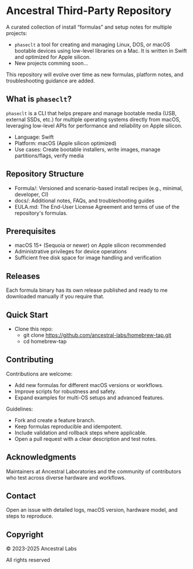 # Ancestral Third-Party Repository

A curated collection of install “formulas” and setup notes for multiple projects:
- `phaseclt` a tool for creating and managing Linux, DOS, or macOS bootable devices using low-level libraries on a Mac. It is written in Swift and optimized for Apple silicon.
- New projects comming soon...

This repository will evolve over time as new formulas, platform notes, and troubleshooting guidance are added.

## What is `phaseclt`?

`phaseclt` is a CLI that helps prepare and manage bootable media (USB, external SSDs, etc.) for multiple operating systems directly from macOS, leveraging low-level APIs for performance and reliability on Apple silicon.

- Language: Swift
- Platform: macOS (Apple silicon optimized)
- Use cases: Create bootable installers, write images, manage partitions/flags, verify media


## Repository Structure

- Formula/: Versioned and scenario-based install recipes (e.g., minimal, developer, CI)
- docs/: Additional notes, FAQs, and troubleshooting guides
- EULA.md: The End-User License Agreement and terms of use of the repository's formulas. 


## Prerequisites

- macOS 15+ (Sequoia or newer) on Apple silicon recommended
- Administrative privileges for device operations
- Sufficient free disk space for image handling and verification

## Releases

Each formula binary has its own release published and ready to me downloaded manually if you require that.

## Quick Start

- Clone this repo:
  - git clone https://github.com/ancestral-labs/homebrew-tap.git
  - cd homebrew-tap

## Contributing

Contributions are welcome:

- Add new formulas for different macOS versions or workflows.
- Improve scripts for robustness and safety.
- Expand examples for multi-OS setups and advanced features.

Guidelines:

- Fork and create a feature branch.
- Keep formulas reproducible and idempotent.
- Include validation and rollback steps where applicable.
- Open a pull request with a clear description and test notes.

## Acknowledgments

Maintainers at Ancestral Laboratories and the community of contributors who test across diverse hardware and workflows.

## Contact

Open an issue with detailed logs, macOS version, hardware model, and steps to reproduce.

## Copyright

© 2023-2025 Ancestral Labs

All rights reserved